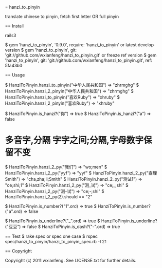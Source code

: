 = hanzi_to_pinyin

translate chinese to pinyin, fetch first letter OR full pinyin

== Install

rails3

  $ gem 'hanzi_to_pinyin', '0.9.0', require: 'hanzi_to_pinyin'
or latest develop version
  $ gem 'hanzi_to_pinyin', git: 'git://github.com/wxianfeng/hanzi_to_pinyin.git'
or freeze ref version
  $ gem 'hanzi_to_pinyin', git: 'git://github.com/wxianfeng/hanzi_to_pinyin.git', ref: 5fa43b0

== Usage

  $ HanziToPinyin.hanzi_to_pinyin("中华人民共和国") => "zhrmghg"
  $ HanziToPinyin.hanzi_2_pinyin("中华人民共和国") => "zhrmghg"
  $ HanziToPinyin.hanzi_to_pinyin("喜欢Ruby") => "xhruby"
  $ HanziToPinyin.hanzi_2_pinyin("喜欢Ruby") => "xhruby"

  $ HanziToPinyin.is_hanzi?("你") => true
  $ HanziToPinyin.is_hanzi?("a") => false

  # 多音字,分隔 字字之间;分隔,字母数字保留不变
  $ HanziToPinyin.hanzi_2_py("我们") => "wo;men"
  $ HanziToPinyin.hanzi_2_py("yyf") => "yyf"
  $ HanziToPinyin.hanzi_2_py("查理Smith") => "cha,zha;li;Smith"
  $ HanziToPinyin.hanzi_2_py("测试1") => "ce;shi;1"
  $ HanziToPinyin.hanzi_2_py("测_试") => "ce;_;shi"
  $ HanziToPinyin.hanzi_2_py("测-试") => "ce;-;shi"
  $ HanziToPinyin.hanzi_2_py(2).should == "2"

  $ HanziToPinyin.is_number?("1".ord) => true
  $ HanziToPinyin.is_number?("a".ord) => false

  $ HanziToPinyin.is_underline?("_".ord) => true
  $ HanziToPinyin.is_underline?("豆豆") => false
  $ HanziToPinyin.is_dash?("-".ord) => true

== Test
  $ rake spec
or spec one case
  $ rspec spec/hanzi_to_pinyin/hanzi_to_pinyin_spec.rb -l 21

== Copyright

Copyright (c) 2011 wxianfeng. See LICENSE.txt for
further details.